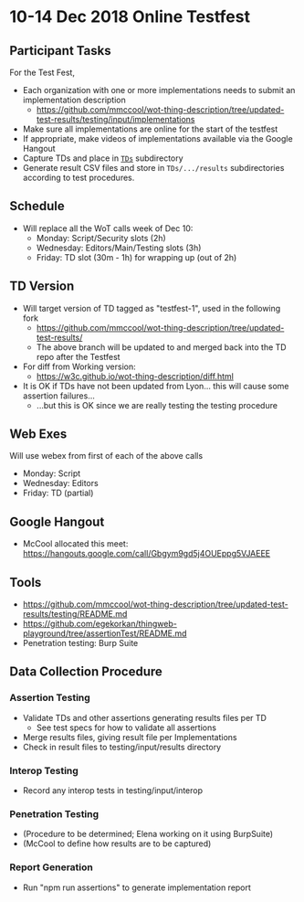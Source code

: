 # 10-14 Dec 2018 Online Testfest

## Participant Tasks
For the Test Fest,
* Each organization with one or more implementations needs to submit an implementation description
    - https://github.com/mmccool/wot-thing-description/tree/updated-test-results/testing/input/implementations
* Make sure all implementations are online for the start of the testfest
* If appropriate, make videos of implementations available via the Google Hangout
* Capture TDs and place in [`TDs`](TDs/README.md) subdirectory
* Generate result CSV files and store in `TDs/.../results` subdirectories according to test procedures.

## Schedule 
* Will replace all the WoT calls week of Dec 10:
   - Monday: Script/Security slots (2h)
   - Wednesday: Editors/Main/Testing slots (3h)
   - Friday: TD slot (30m - 1h) for wrapping up (out of 2h)

## TD Version
* Will target version of TD tagged as "testfest-1", used in the following fork
    - https://github.com/mmccool/wot-thing-description/tree/updated-test-results/
    - The above branch will be updated to and merged back into the TD repo after the Testfest
* For diff from Working version:
    - https://w3c.github.io/wot-thing-description/diff.html
* It is OK if TDs have not been updated from Lyon... this will cause some assertion failures...
    - ...but this is OK since we are really testing the testing procedure
    
## Web Exes
Will use webex from first of each of the above calls
* Monday: Script
* Wednesday: Editors
* Friday: TD (partial)

## Google Hangout
* McCool allocated this meet: https://hangouts.google.com/call/Gbgym9gd5j4OUEppg5VJAEEE

## Tools
* https://github.com/mmccool/wot-thing-description/tree/updated-test-results/testing/README.md
* https://github.com/egekorkan/thingweb-playground/tree/assertionTest/README.md
* Penetration testing: Burp Suite

## Data Collection Procedure

### Assertion Testing
* Validate TDs and other assertions generating results files per TD
    - See test specs for how to validate all assertions
* Merge results files, giving result file per Implementations
* Check in result files to testing/input/results directory

### Interop Testing
* Record any interop tests in testing/input/interop

### Penetration Testing
* (Procedure to be determined; Elena working on it using BurpSuite)
* (McCool to define how results are to be captured)

### Report Generation
* Run "npm run assertions" to generate implementation report

